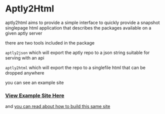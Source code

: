 # Aptly2Html

aptly2html aims to provide a simple interface to quickly provide a snapshot singlepage html application that 
describes the packages available on a given aptly server

there are two tools included in the package

`aptly2json` which will export the aptly repo to a json string suitable for serving with an api

`aptly2html` which will export the repo to a singlefile html that can be dropped anywhere 

you can see an example site 

### [View Example Site Here](https://joranbeasley.github.io/aptly2html/example_build/example_output.html)

and [you can read about how to build this same site](./example_build) 

